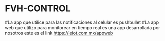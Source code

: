 # FVH-CONTROL

#La app que utilice para las notificaciones al celular es pushbullet
#La app web que utilizo para monitorear en tiempo real es una app desarrollada por nosotros este es el link https://ieiot.com.mx/appweb
